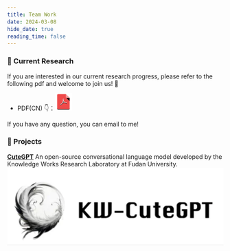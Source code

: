 ```yaml
---
title: Team Work
date: 2024-03-08
hide_date: true
reading_time: false
---
```


### 🌟 Current Research
If you are interested in our current research progress, please refer to the following pdf and welcome to join us! 👏
- PDF(CN) 👇：<a href="./hhx_work.pdf"><img src="../post/isc/pdf.png" alt="ppt" width="40"></a>

If you have any question, you can email to me!
### 📒 Projects
**<a href="https://github.com/Abbey4799/CuteGPT">CuteGPT</a>**
An open-source conversational language model developed by the Knowledge Works Research Laboratory at Fudan University.
<img src="./cutegpt.png">